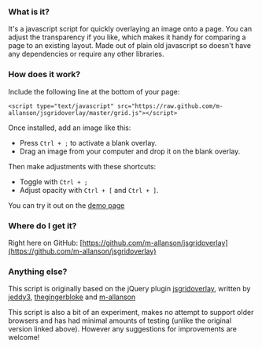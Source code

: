 ### What is it?
It's a javascript script for quickly overlaying an image onto a page.  You can adjust the transparency if you like, which makes it handy for comparing a page to an existing layout.  Made out of plain old javascript so doesn't have any dependencies or require any other libraries.

### How does it work?

Include the following line at the bottom of your page:

`<script type="text/javascript" src="https://raw.github.com/m-allanson/jsgridoverlay/master/grid.js"></script>`


Once installed, add an image like this:

* Press `Ctrl + ;` to activate a blank overlay.
* Drag an image from your computer and drop it on the blank overlay.


Then make adjustments with these shortcuts:

* Toggle with `Ctrl + ;`
* Adjust opacity with `Ctrl + [` and `Ctrl + ]`.

You can try it out on the [demo page](http://m-allanson.github.com/jsgridoverlay/)

### Where do I get it?

Right here on GitHub: [https://github.com/m-allanson/jsgridoverlay](https://github.com/m-allanson/jsgridoverlay)

### Anything else?

This script is originally based on the jQuery plugin [jsgridoverlay](http://code.google.com/p/jsgridoverlay/), written by [jeddy3](https://github.com/jeddy3), [thegingerbloke](https://github.com/thegingerbloke) and [m-allanson](https://github.com/m-allanson)

This script is also a bit of an experiment, makes no attempt to support older browsers and has had minimal amounts of testing (unlike the original version linked above).  However any suggestions for improvements are welcome!